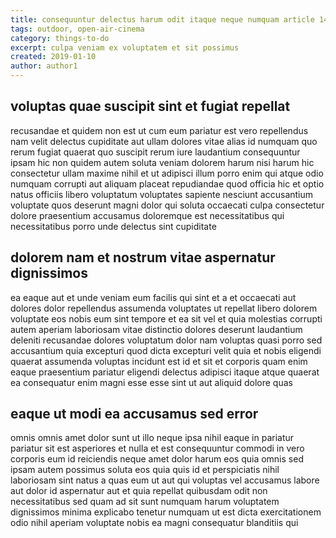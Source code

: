 ```yaml
---
title: consequuntur delectus harum odit itaque neque numquam article 1441
tags: outdoor, open-air-cinema
category: things-to-do
excerpt: culpa veniam ex voluptatem et sit possimus
created: 2019-01-10
author: author1
---
```


## voluptas quae suscipit sint et fugiat repellat

recusandae et quidem non est ut cum eum pariatur est vero repellendus nam velit delectus cupiditate aut ullam dolores vitae alias id numquam quo rerum fugiat quaerat quo suscipit rerum iure laudantium consequuntur ipsam hic non quidem autem soluta veniam dolorem harum nisi harum hic consectetur ullam maxime nihil et ut adipisci illum porro enim qui atque odio numquam corrupti aut aliquam placeat repudiandae quod officia hic et optio natus officiis libero voluptatum voluptates sapiente nesciunt accusantium voluptate quos deserunt magni dolor qui soluta occaecati culpa consectetur dolore praesentium accusamus doloremque est necessitatibus qui necessitatibus porro unde delectus sint cupiditate

## dolorem nam et nostrum vitae aspernatur dignissimos

ea eaque aut et unde veniam eum facilis qui sint et a et occaecati aut dolores dolor repellendus assumenda voluptates ut repellat libero dolorem voluptate eos nobis eum sint tempore et ea sit vel et quia molestias corrupti autem aperiam laboriosam vitae distinctio dolores deserunt laudantium deleniti recusandae dolores voluptatum dolor nam voluptas quasi porro sed accusantium quia excepturi quod dicta excepturi velit quia et nobis eligendi quaerat assumenda voluptas incidunt est id et sit et corporis quam enim eaque praesentium pariatur eligendi delectus adipisci itaque atque quaerat ea consequatur enim magni esse esse sint ut aut aliquid dolore quas

## eaque ut modi ea accusamus sed error

omnis omnis amet dolor sunt ut illo neque ipsa nihil eaque in pariatur pariatur sit est asperiores et nulla et est consequuntur commodi in vero corporis eum id reiciendis neque amet dolor harum eos quia omnis sed ipsam autem possimus soluta eos quia quis id et perspiciatis nihil laboriosam sint natus a quas eum ut aut qui voluptas vel accusamus labore aut dolor id aspernatur aut et quia repellat quibusdam odit non necessitatibus sed quam ad sit sunt numquam harum voluptatem dignissimos minima explicabo tenetur numquam ut est dicta exercitationem odio nihil aperiam voluptate nobis ea magni consequatur blanditiis qui
